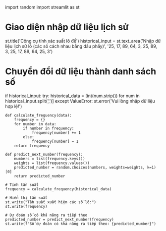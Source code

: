 import random
import streamlit as st

# Giao diện nhập dữ liệu lịch sử
st.title('Công cụ tính xác suất lô đề')
historical_input = st.text_area('Nhập dữ liệu lịch sử lô (các số cách nhau bằng dấu phẩy)', '25, 17, 89, 64, 3, 25, 89, 3, 25, 17, 89, 64, 25, 3')

# Chuyển đổi dữ liệu thành danh sách số
if historical_input:
    try:
        historical_data = [int(num.strip()) for num in historical_input.split(',')]
    except ValueError:
        st.error('Vui lòng nhập dữ liệu hợp lệ!')

    def calculate_frequency(data):
        frequency = {}
        for number in data:
            if number in frequency:
                frequency[number] += 1
            else:
                frequency[number] = 1
        return frequency

    def predict_next_number(frequency):
        numbers = list(frequency.keys())
        weights = list(frequency.values())
        predicted_number = random.choices(numbers, weights=weights, k=1)[0]
        return predicted_number

    # Tính tần suất
    frequency = calculate_frequency(historical_data)

    # Hiển thị tần suất
    st.write("Tần suất xuất hiện các số lô:")
    st.write(frequency)

    # Dự đoán số có khả năng ra tiếp theo
    predicted_number = predict_next_number(frequency)
    st.write(f"Số dự đoán có khả năng ra tiếp theo: {predicted_number}")
